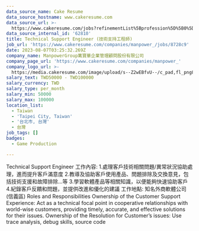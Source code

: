 ```yaml
---
data_source_name: Cake Resume
data_source_hostname: www.cakeresume.com
data_source_url: >-
  https://www.cakeresume.com/jobs?refinementList%5Bprofession%5D%5B0%5D=game-production&range%5Bsalary_range%5D%5Bmin%5D=100000
data_source_internal_id: '62810'
title: Technical Support Engineer (技術支持工程師)
job_url: 'https://www.cakeresume.com/companies/manpower_/jobs/8728c9'
date: 2023-08-07T03:25:32.269Z
company_name: ManpowerGroup萬寶華企業管理顧問股份有限公司
company_page_url: 'https://www.cakeresume.com/companies/manpower_'
company_logo_url: >-
  https://media.cakeresume.com/image/upload/s--Z2wEBfvU--/c_pad,fl_png8,h_200,w_200/v1665555460/vxttxbirsdv5ahomc0sa.png
salary_text: TWD50000 - TWD100000
salary_currency: TWD
salary_type: per_month
salary_min: 50000
salary_max: 100000
location_list:
  - Taiwan
  - 'Taipei City, Taiwan'
  - '台北市, 台灣'
  - 台灣
job_tags: []
badges:
  - Game Production

---
```


Technical Support Engineer 工作內容: 1.處理客戶技術相關問題/異常狀況協助處理，進而提升客戶滿意度 2.教導及協助客戶使用產品、問題排除及交換意見，包括技術支援和故障排除...等 3.學習軟體產品等相關知識，以便能夠快速協助客戶 4.紀錄客戶反饋和問題，並提供改進和優化的建議 工作地點: 知名外商軟體公司(信義區) Roles and Responsibilities Ownership of the Customer Support Experience: Act as a technical focal point in cooperative relationships with world-wise customers, providing timely, accurate, and effective solutions for their issues. Ownership of the Resolution for Customer’s issues: Use trace analysis, debug skills, source code